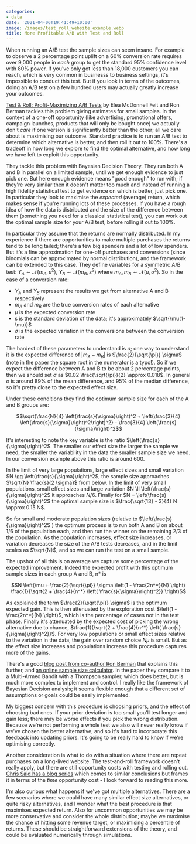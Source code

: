 ```yaml
---
categories:
- data
date: '2021-04-06T19:41:49+10:00'
image: /images/test_roll_website_example.webp
title: More Profitable A/B with Test and Roll
---
```


When running an A/B test the sample sizes can seem insane.
For example to observe a 2 percentage point uplift on a 60% conversion rate requires over 9,000 people in *each* group to get the standard 95% confidence level with 80% power.
If you've only got less than 18,000 customers you can reach, which is very common in businesss to business settings, it's impossible to conduct this test.
But if you look in terms of the outcomes, doing an A/B test on a few hundred users may actually greatly increase your outcomes.

[Test & Roll: Profit-Maximizing A/B Tests](https://papers.ssrn.com/sol3/papers.cfm?abstract_id=3274875) by Elea McDonnell Feit and Ron Berman tackles this problem giving estimates for small samples.
In the context of a one-off opportunity (like advertising, promotional offers, campaign launches, products that will only be bought once) we actually don't *care* if one version is significantly better than the other; all we care about is maximising our outcome.
Standard practice is to run an A/B test to determine which alternative is better, and then roll it out to 100%.
There's a tradeoff in how long we explore to find the optimal alternative, and how long we have left to exploit this opportunity.

They tackle this problem with Bayesian Decision Theory.
They run both A and B in parallel on a limited sample, until we get enough evidence to just pick one.
But here enough evidence means "good enough" to run with; if they're very similar then it doesn't matter too much and instead of running a high fidelity statistical test to get evidence on which is better, just pick one.
In particular they look to maximise the *expected* (average) return, which makes sense if you're running lots of these processes.
If you have a rough idea of how the data is distributed and the size of the difference between them (something you need for a classical statistical test), you can work out the optimal sample size for your A/B test, before rolling it out to 100%.

In particular they assume that the returns are normally distributed.
In my experience if there are opportunities to make multiple purchases the returns tend to be long tailed; there's a few big spenders and a lot of low spenders.
But it's a fine approximation for one-off purchases and conversions (since binomials can be approximated by normal distribution), and the framework can be extended to this case.
They define variables for a symmetric A/B test: $Y_{A} \sim \mathcal{N}(m_A, s^2)$, $Y_{B} \sim \mathcal{N}(m_B, s^2)$ where $m_{A}, m_{B} \sim \mathcal{N}(\mu, \sigma^2)$.
So in the case of a conversion rate:

* $Y_A$ and $Y_B$ represent the results we get from alternative A and B respectively
* $m_A$ and $m_B$ are the true conversion rates of each alternative
* $\mu$ is the expected conversion rate
* s is the standard deviation of the data; it's approximately $\sqrt{\mu(1-\mu)}$
* $\sigma$ is the expected variation in the conversions between the conversion rate

The hardest of these parameters to understand is $\sigma$; one way to understand it is the expected difference of $\vert m_A - m_B \vert$ is $\frac{2}{\sqrt{\pi}} \sigma$ (note in the paper the square root in the numerator is a typo!).
So if we expect the difference between A and B to be about 2 percentage points, then we should set $\sigma$ as $0.02 \frac{\sqrt{\pi}}{2} \approx 0.018$.
In general $\sigma$ is around 89% of the mean difference, and 95% of the median difference, so it's pretty close to the expected effect size.

Under these conditions they find the optimum sample size for each of the A and B groups are:

$$\sqrt{\frac{N}{4} \left(\frac{s}{\sigma}\right)^2 + \left(\frac{3}{4} \left(\frac{s}{\sigma}\right)^2\right)^2} - \frac{3}{4} \left(\frac{s}{\sigma}\right)^2$$

It's interesting to note the key variable is the ratio $\left(\frac{s}{\sigma}\right)^2$.
The smaller our effect size the larger the sample we need, the smaller the variability in the data the smaller sample size we need.
In our conversion example above this ratio is around 600.

In the limit of very large populations, large effect sizes and small variation $N \gg \left(\frac{s}{\sigma}\right)^2$, the sample size approaches $\sqrt{N} \frac{s}{2 \sigma}$ from below.
In the limit of very small populations, small effect sizes and large variation $N \ll \left(\frac{s}{\sigma}\right)^2$ it approaches $N/6$.
Finally for $N = \left(\frac{s}{\sigma}\right)^2$ the optimal sample size is $\frac{\sqrt{13} - 3}{4} N \approx 0.15 N$.

So for small and moderate population sizes (relative to $\left(\frac{s}{\sigma}\right)^2$ ) the optimum process is to run both A and B on about 1/6 of the population each, and then run the winner on the remaining 2/3 of the population.
As the population increases, effect size increases, or variation decreases the size of the A/B tests decreases, and in the limit scales as $\sqrt{N}$, and so we can run the test on a small sample.

The upshot of all this is on average we capture some percentage of the expected improvement.
Indeed the expected profit with this optimum sample sizes in each group A and B, n* is

$$N \left(\mu + \frac{2}{\sqrt{\pi}} \sigma \left(1 - \frac{2n^*}{N} \right) \frac{1}{\sqrt{2 + \frac{4}{n^*} \left( \frac{s}{\sigma}\right)^2}}  \right)$$

As explained the term $\frac{2}{\sqrt{\pi}} \sigma$ is the optimum expected gain.
This is then attenuated by the exploration cost $\left(1 - \frac{2n^*}{N} \right)$, which is the percentage of cases not in the test phase.
Finally it's attenuated by the expected cost of picking the wrong alternative due to chance, $\frac{1}{\sqrt{2 + \frac{4}{n^*} \left( \frac{s}{\sigma}\right)^2}}$.
For very low populations or small effect sizes relative to the variation in the data, the gain over random choice $N \mu$ is small.
But as the effect size increases and populations increase this procedure captures more of the gains.

There's a good [blog post from co-author Ron Berman](https://www.ron-berman.com/2020/01/26/test-and-roll/) that explains this further, and [an online sample size calculator](https://testandroll.com).
In the paper they compare it to a Multi-Armed Bandit with a Thompson sampler, which does better, but is much more complex to implement and control.
I really like the framework of Bayesian Decision analysis; it seems flexible enough that a different set of assumptions or goals could be easily implemented.

My biggest concern with this procedure is choosing priors, and the effect of choosing bad ones.
If your prior deviation is too small you'll test longer and gain less; there may be worse effects if you pick the wrong distribution.
Because we're not performing a whole test we also will never really know if we've chosen the better alternative, and so it's hard to incorporate this feedback into updating priors.
It's going to be really hard to know if we're optimising correctly.

Another consideration is what to do with a situation where there are repeat purchases on a long-lived website.
The test-and-roll framework doesn't really apply, but there are still opportunity costs with testing and rolling out.
[Chris Said has a blog series](https://chris-said.io/2020/01/10/optimizing-sample-sizes-in-ab-testing-part-I/) which comes to similar conclusions but frames it in terms of the *time* opportunity cost - I look forward to reading this more.

I'm also curious what happens if we've got multiple alternatives.
There are a few scenarios where we could have many similar effect size alternatives, or quite risky alternatives, and I wonder what the best procedure is that maximises expected return.
Also for uncommon opportunities we may be more conservative and consider the whole distribution; maybe we maximise the chance of hitting some revenue target, or maximising a percentile of returns.
These should be straightforward extensions of the theory, and could be evaluated numerically through simulations.